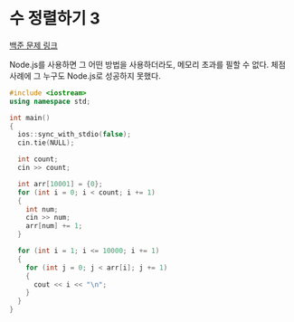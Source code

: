 # 수 정렬하기 3

[백준 문제 링크](https://www.acmicpc.net/problem/10989)

Node.js를 사용하면 그 어떤 방법을 사용하더라도, 메모리 초과를 필할 수 없다. 체점 사례에 그 누구도 Node.js로 성공하지 못했다.

```c++
#include <iostream>
using namespace std;

int main()
{
  ios::sync_with_stdio(false);
  cin.tie(NULL);

  int count;
  cin >> count;

  int arr[10001] = {0};
  for (int i = 0; i < count; i += 1)
  {
    int num;
    cin >> num;
    arr[num] += 1;
  }

  for (int i = 1; i <= 10000; i += 1)
  {
    for (int j = 0; j < arr[i]; j += 1)
    {
      cout << i << "\n";
    }
  }
}
```
